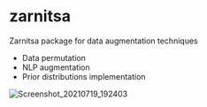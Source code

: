 # zarnitsa
Zarnitsa package for data augmentation techniques

- Data permutation
- NLP augmentation
- Prior distributions implementation

![Screenshot_20210719_192403](https://user-images.githubusercontent.com/55444371/126193789-0f5c315b-f6ce-4741-85c5-591b625e9c9a.png)


